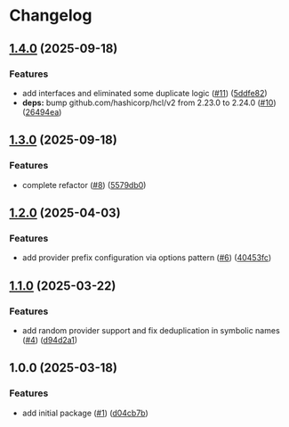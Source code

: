 # Changelog

## [1.4.0](https://github.com/CloudNationHQ/az-cn-go-markparsr/compare/v1.3.0...v1.4.0) (2025-09-18)


### Features

* add interfaces and eliminated some duplicate logic ([#11](https://github.com/CloudNationHQ/az-cn-go-markparsr/issues/11)) ([5ddfe82](https://github.com/CloudNationHQ/az-cn-go-markparsr/commit/5ddfe82eff0bb9daca451bed8820ba8d8ffa2134))
* **deps:** bump github.com/hashicorp/hcl/v2 from 2.23.0 to 2.24.0 ([#10](https://github.com/CloudNationHQ/az-cn-go-markparsr/issues/10)) ([26494ea](https://github.com/CloudNationHQ/az-cn-go-markparsr/commit/26494eaf8afd2d2761d4c4474e0cb01872cfa0fe))

## [1.3.0](https://github.com/CloudNationHQ/az-cn-go-markparsr/compare/v1.2.0...v1.3.0) (2025-09-18)


### Features

* complete refactor ([#8](https://github.com/CloudNationHQ/az-cn-go-markparsr/issues/8)) ([5579db0](https://github.com/CloudNationHQ/az-cn-go-markparsr/commit/5579db09c4ce9cbb9700e89793479a5fbcbcfff8))

## [1.2.0](https://github.com/CloudNationHQ/az-cn-go-markparsr/compare/v1.1.0...v1.2.0) (2025-04-03)


### Features

* add provider prefix configuration via options pattern ([#6](https://github.com/CloudNationHQ/az-cn-go-markparsr/issues/6)) ([40453fc](https://github.com/CloudNationHQ/az-cn-go-markparsr/commit/40453fc7841c709f0c913c26d14347e2fcba89d5))

## [1.1.0](https://github.com/CloudNationHQ/az-cn-go-markparsr/compare/v1.0.0...v1.1.0) (2025-03-22)


### Features

* add random provider support and fix deduplication in symbolic names ([#4](https://github.com/CloudNationHQ/az-cn-go-markparsr/issues/4)) ([d94d2a1](https://github.com/CloudNationHQ/az-cn-go-markparsr/commit/d94d2a1c0557d6aadf3bdb3f856b22f4d2358d67))

## 1.0.0 (2025-03-18)


### Features

* add initial package ([#1](https://github.com/CloudNationHQ/az-cn-go-markparsr/issues/1)) ([d04cb7b](https://github.com/CloudNationHQ/az-cn-go-markparsr/commit/d04cb7bd91d4231c2f4843e3cd20dbef9611ae04))

